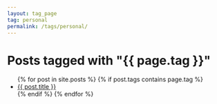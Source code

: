 ```yaml
---
layout: tag_page
tag: personal
permalink: /tags/personal/
---
```


<h1>Posts tagged with "{{ page.tag }}"</h1>

<ul>
  {% for post in site.posts %}
    {% if post.tags contains page.tag %}
      <li><a href="{{ post.url }}">{{ post.title }}</a></li>
    {% endif %}
  {% endfor %}
</ul>
